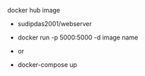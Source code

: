 docker hub image 
- sudipdas2001/webserver

- docker run -p 5000:5000 -d image name
- or
- docker-compose up
